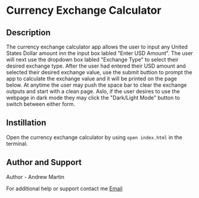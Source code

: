 # Currency Exchange Calculator

## Description

The currency exchange calculator app allows the user to input any United States Dollar amount inn the input box labled "Enter USD Amount". The user will next use the dropdown box labled "Exchange Type" to select their desired exchange type. After the user had entered their USD amount and selected their desired exchange value, use the submit buttion to prompt the app to calculate the exchange value and it will be printed on the page below. At anytime the user may push the space bar to clear the exchange outputs and start with a clean page. Aslo, if the user desires to use the webpage in dark mode they may click the "Dark/Light Mode" button to switch between either form.

## Instillation

Open the currency exchange calculator by using `open index.html` in the terminal.

## Author and Support

Author - Andrew Martin

For additional help or support contact me [Email](@armartin1998@gmail.com)